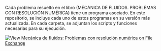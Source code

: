 
Cada problema resuelto en el libro (MECÁNICA DE FLUIDOS. PROBLEMAS CON RESOLUCIÓN NUMÉRICA) tiene un programa asociado. En este repositorio, se incluye cada uno de estos programas en su versión más actualizada. 
En cada carpeta, se adjuntan los scripts y funciones necesarias para su ejecución. 

[![View Mecánica de fluidos: Problemas con resolución numérica on File Exchange](https://www.mathworks.com/matlabcentral/images/matlab-file-exchange.svg)](https://www.mathworks.com/matlabcentral/fileexchange/90536-mecanica-de-fluidos-problemas-con-resolucion-numerica)
